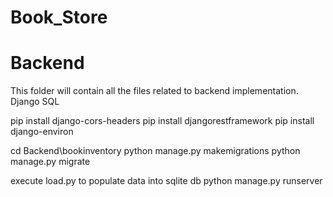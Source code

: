 # Book_Store
# Backend
This folder will contain all the files related to backend implementation.
Django
SQL


pip install django-cors-headers
pip install djangorestframework
pip install django-environ


cd Backend\bookinventory
python manage.py makemigrations <only once>
python manage.py migrate <only once>

execute load.py to populate data into sqlite db <only once and only if sqlite DB is used> 
python manage.py runserver 